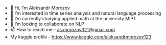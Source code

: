 - 👋 Hi, I’m Aleksandr Morozov 
- 👀 I’m interested in time series analysis and natural language processing 
- 🌱 I’m currently studying applied math at the university MIPT 
- 💞️ I’m looking to collaborate on NLP 
- 📫 How to reach me - as.morozov321@gmail.com
- My kaggle profile - https://www.kaggle.com/aleksandrmorozov123

<!---
AleksandrMorozov123/AleksandrMorozov123 is a ✨ special ✨ repository because its `README.md` (this file) appears on your GitHub profile.
You can click the Preview link to take a look at your changes.
--->
